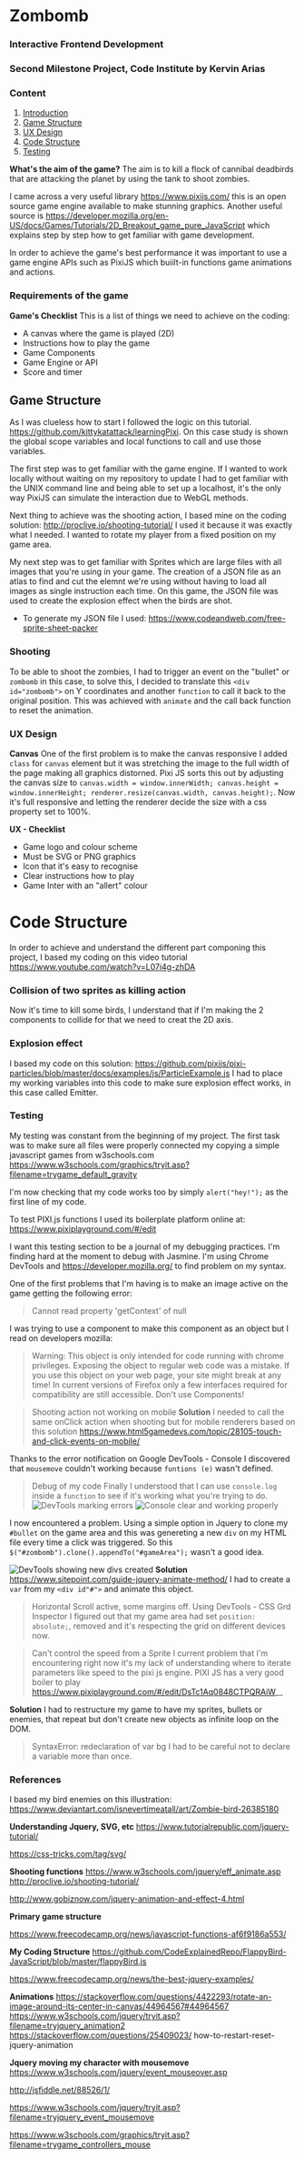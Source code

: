 # Zombomb
### Interactive Frontend Development
### Second Milestone Project, Code Institute by Kervin Arias

### Content
1. [Introduction](#intro)
2. [Game Structure](#structure)
3. [UX Design](#ux-design)
4. [Code Structure](#code)
5. [Testing](#testing)

<a name="intro"></a>
**What's the aim of the game?**
The aim is to kill a flock of cannibal deadbirds that are attacking the planet by using the tank to shoot zombies. 

I came across a very useful library https://www.pixijs.com/ this is an open source game engine available to make stunning graphics. Another useful source is https://developer.mozilla.org/en-US/docs/Games/Tutorials/2D_Breakout_game_pure_JavaScript which explains step by step how to get familiar with game development.

In order to achieve the game's best performance it was important to use a game engine APIs such as PixiJS which buiilt-in functions game animations and actions.

### Requirements of the game 

**Game's Checklist**
This is a list of things we need to achieve on the coding:
* A canvas where the game is played (2D)
* Instructions how to play the game
* Game Components 
* Game Engine or API
* Score and timer 

<a name="structure"></a>
## Game Structure
As I was clueless how to start I followed the logic on this tutorial. https://github.com/kittykatattack/learningPixi. On this case study is shown the global scope variables and local functions to call and use those variables.

The first step was to get familiar with the game engine. If I wanted to work locally without waiting on my repository to update I had to get familiar with the UNIX command line and being able to set up a localhost, it's the only way PixiJS can simulate the interaction due to WebGL methods.

Next thing to achieve was the shooting action, I based mine on the coding solution: http://proclive.io/shooting-tutorial/ I used it because it was exactly what I needed. I wanted to rotate my player from a fixed position on my game area.

My next step was to get familiar with Sprites which are large files with all images that you're using in your game. The creation of a JSON file as an atlas to find and cut the elemnt we're using without having to load all images as single instruction each time. On this game, the JSON file was used to create the explosion effect when the birds are shot.

* To generate my JSON file I used: https://www.codeandweb.com/free-sprite-sheet-packer

### Shooting
To be able to shoot the zombies, I had to trigger an event on the "bullet" or `zombomb` in this case, to solve this, I decided to translate this `<div id="zombomb">` on Y coordinates and another `function` to call it back to the original position. This was achieved with `animate` and the call back function to reset the animation.


<a name="ux-design"></a>

### UX Design

**Canvas**
One of the first problem is to make the canvas responsive I added `class` for `canvas` element but it was stretching the image to the full width of the page making all graphics distorned. Pixi JS sorts this out by adjusting the canvas size to `canvas.width = window.innerWidth; canvas.height = window.innerHeight; renderer.resize(canvas.width, canvas.height);`. Now it's full responsive and letting the renderer decide the size with a css property set to 100%.
 

**UX - Checklist**
* Game logo and colour scheme
* Must be SVG or PNG graphics
* Icon that it's easy to recognise
* Clear instructions how to play
* Game Inter with an "allert" colour

<a name="code"></a>

# Code Structure
In order to achieve and understand the different part componing this project, I based my coding on this video tutorial https://www.youtube.com/watch?v=L07i4g-zhDA

### Collision of two sprites as killing action
Now it's time to kill some birds, I understand that if I'm making the 2 components to collide for that we need to creat the 2D axis.

### Explosion effect
I based my code on this solution: https://github.com/pixijs/pixi-particles/blob/master/docs/examples/js/ParticleExample.js I had to place my working variables into this code to make sure explosion effect works, in this case called Emitter.

<a name="testing"></a>

### Testing

My testing was constant from the beginning of my project. The first task was to make sure all files were properly connected my copying a simple javascript games from w3schools.com https://www.w3schools.com/graphics/tryit.asp?filename=trygame_default_gravity

I'm now checking that my code works too by simply `alert("hey!");` as the first line of my code.

To test PIXI.js functions I used its boilerplate platform online at: https://www.pixiplayground.com/#/edit

I want this testing section to be a journal of my debugging practices. I'm finding hard at the moment to debug with Jasmine. I'm using Chrome DevTools and https://developer.mozilla.org/ to find problem on my syntax.

One of the first problems that I'm having is to make an image active on the game getting the following error:

>Cannot read property 'getContext' of null

I was trying to use a component to make this component as an object but I read on developers mozilla:

> Warning: This object is only intended for code running with chrome privileges. Exposing the object to regular web code was a mistake. If you use this object on your web page, your site might break at any time! In current versions of Firefox only a few interfaces required for compatibility are still accessible. Don't use Components!

>Shooting action not working on mobile
**Solution**
I needed to call the same onClick action when shooting but for mobile renderers based on this solution https://www.html5gamedevs.com/topic/28105-touch-and-click-events-on-mobile/

Thanks to the error notification on Google DevTools - Console I discovered that `mousemove` couldn't working because `funtions (e)` wasn't defined.

>Debug of my code
Finally I understood that I can use `console.log` inside a `function` to see if it's working what you're trying to do. ![DevTools marking errors](sources/readme-links/debug-example1.png) ![Console clear and working properly](sources/readme-links/debug-solution1.png)

I now encountered a problem. Using a simple option in Jquery to clone my `#bullet` on the game area and this was genereting a new `div` on my HTML file every time a click was triggered. So this `$("#zombomb").clone().appendTo("#gameArea");` wasn't a good idea.

![DevTools showing new divs created](sources/readme-links/cloning-div.jpg)
 **Solution**
 https://www.sitepoint.com/guide-jquery-animate-method/
I had to create a `var` from my `<div id"#">` and animate this object.

>Horizontal Scroll active, some margins off.
Using DevTools - CSS Grd Inspector I figured out that my game area had set `position: absolute;`, removed and it's respecting the grid on different devices now. 

>Can't control the speed from a Sprite
I current problem that I'm encountering right now it's my lack of understanding where to iterate parameters like speed to the pixi js engine. PIXI JS has a very good boiler to play https://www.pixiplayground.com/#/edit/DsTc1Aq0848CTPQRAiW__

**Solution**
I had to restructure my game to have my sprites, bullets or enemies, that repeat but don't create new objects as infinite loop on the DOM.

> SyntaxError: redeclaration of var bg
I had to be careful not to declare a variable more than once.

### References

I based my bird enemies on this illustration: https://www.deviantart.com/isnevertimeatall/art/Zombie-bird-26385180

**Understanding Jquery, SVG, etc**
https://www.tutorialrepublic.com/jquery-tutorial/

https://css-tricks.com/tag/svg/

**Shooting functions**
https://www.w3schools.com/jquery/eff_animate.asp
http://proclive.io/shooting-tutorial/

http://www.gobiznow.com/jquery-animation-and-effect-4.html

**Primary game structure**

https://www.freecodecamp.org/news/javascript-functions-af6f9186a553/

**My Coding Structure**
https://github.com/CodeExplainedRepo/FlappyBird-JavaScript/blob/master/flappyBird.js

https://www.freecodecamp.org/news/the-best-jquery-examples/

**Animations**
https://stackoverflow.com/questions/4422293/rotate-an-image-around-its-center-in-canvas/44964567#44964567
https://www.w3schools.com/jquery/tryit.asp?filename=tryjquery_animation2
https://stackoverflow.com/questions/25409023/ how-to-restart-reset-jquery-animation

**Jquery moving my character with mousemove**
https://www.w3schools.com/jquery/event_mouseover.asp



http://jsfiddle.net/88526/1/

https://www.w3schools.com/jquery/tryit.asp?filename=tryjquery_event_mousemove

https://www.w3schools.com/graphics/tryit.asp?filename=trygame_controllers_mouse